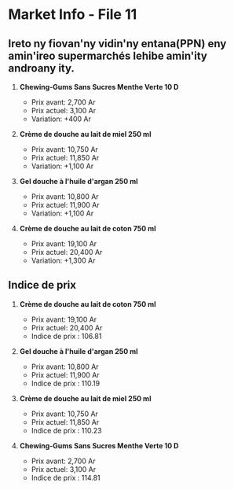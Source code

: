 # Market Info - File 11

## Ireto ny fiovan'ny vidin'ny entana(PPN) eny amin'ireo supermarchés lehibe amin'ity androany ity.

1. **Chewing-Gums Sans Sucres Menthe Verte 10 D**
   - Prix avant: 2,700 Ar
   - Prix actuel: 3,100 Ar
   - Variation: +400 Ar

2. **Crème de douche au lait de miel 250 ml**
   - Prix avant: 10,750 Ar
   - Prix actuel: 11,850 Ar
   - Variation: +1,100 Ar

3. **Gel douche à l'huile d'argan 250 ml**
   - Prix avant: 10,800 Ar
   - Prix actuel: 11,900 Ar
   - Variation: +1,100 Ar

4. **Crème de douche au lait de coton 750 ml**
   - Prix avant: 19,100 Ar
   - Prix actuel: 20,400 Ar
   - Variation: +1,300 Ar



## Indice de prix

1. **Crème de douche au lait de coton 750 ml**
   - Prix avant: 19,100 Ar
   - Prix actuel: 20,400 Ar
   - Indice de prix : 106.81

2. **Gel douche à l'huile d'argan 250 ml**
   - Prix avant: 10,800 Ar
   - Prix actuel: 11,900 Ar
   - Indice de prix : 110.19

3. **Crème de douche au lait de miel 250 ml**
   - Prix avant: 10,750 Ar
   - Prix actuel: 11,850 Ar
   - Indice de prix : 110.23

4. **Chewing-Gums Sans Sucres Menthe Verte 10 D**
   - Prix avant: 2,700 Ar
   - Prix actuel: 3,100 Ar
   - Indice de prix : 114.81

